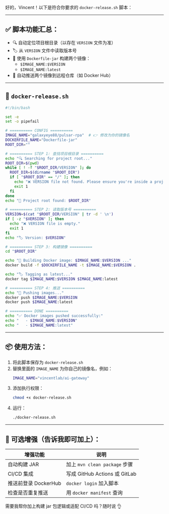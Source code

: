 好的，Vincent！以下是符合你要求的 `docker-release.sh` 脚本：

---

## ✅ 脚本功能汇总：

- 🔍 自动定位项目根目录（以存在 `VERSION` 文件为准）
- 🏷️ 从 `VERSION` 文件中读取版本号
- 🐳 使用 `Dockerfile-jar` 构建两个镜像：
    - `$IMAGE_NAME:$VERSION`
    - `$IMAGE_NAME:latest`
- 🚀 自动推送两个镜像到远程仓库（如 Docker Hub）

---

## 📜 `docker-release.sh`

```bash
#!/bin/bash

set -e
set -o pipefail

# ========== CONFIG ==========
IMAGE_NAME="galaxyeye88/pulsar-rpa"  # 👉 修改为你的镜像名
DOCKERFILE_NAME="Dockerfile-jar"
ROOT_DIR=""

# ========== STEP 1: 查找项目根目录 ==========
echo "🔍 Searching for project root..."
ROOT_DIR=$(pwd)
while [ ! -f "$ROOT_DIR/VERSION" ]; do
  ROOT_DIR=$(dirname "$ROOT_DIR")
  if [ "$ROOT_DIR" == "/" ]; then
    echo "❌ VERSION file not found. Please ensure you're inside a project with a VERSION file."
    exit 1
  fi
done
echo "📁 Project root found: $ROOT_DIR"

# ========== STEP 2: 读取版本号 ==========
VERSION=$(cat "$ROOT_DIR/VERSION" | tr -d ' \n')
if [ -z "$VERSION" ]; then
  echo "❌ VERSION file is empty."
  exit 1
fi
echo "🏷️ Version: $VERSION"

# ========== STEP 3: 构建镜像 ==========
cd "$ROOT_DIR"

echo "🐳 Building Docker image: $IMAGE_NAME:$VERSION ..."
docker build -f $DOCKERFILE_NAME -t $IMAGE_NAME:$VERSION .

echo "🏷️ Tagging as latest..."
docker tag $IMAGE_NAME:$VERSION $IMAGE_NAME:latest

# ========== STEP 4: 推送 ==========
echo "🚀 Pushing images..."
docker push $IMAGE_NAME:$VERSION
docker push $IMAGE_NAME:latest

# ========== DONE ==========
echo "✅ Docker images pushed successfully:"
echo "   - $IMAGE_NAME:$VERSION"
echo "   - $IMAGE_NAME:latest"
```

---

## 📦 使用方法：

1. 将此脚本保存为 `docker-release.sh`
2. 替换里面的 `IMAGE_NAME` 为你自己的镜像名，例如：
   ```bash
   IMAGE_NAME="vincentlab/ai-gateway"
   ```
3. 添加执行权限：
   ```bash
   chmod +x docker-release.sh
   ```
4. 运行：
   ```bash
   ./docker-release.sh
   ```

---

## 🧠 可选增强（告诉我即可加上）：

| 增强功能             | 说明                            |
|----------------------|---------------------------------|
| 自动构建 JAR         | 加上 `mvn clean package` 步骤   |
| CI/CD 集成           | 写成 GitHub Actions 或 GitLab   |
| 推送前登录 DockerHub | `docker login` 加入脚本         |
| 检查是否重复推送     | 用 `docker manifest` 查询       |

需要我帮你加上构建 jar 包逻辑或适配 CI/CD 吗？随时说 👌